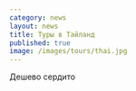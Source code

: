 ```yaml
---
category: news
layout: news
title: Туры в Тайланд
published: true
image: /images/tours/thai.jpg
---
```


Дешево сердито